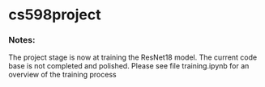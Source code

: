 # cs598project

### Notes:
The project stage is now at training the ResNet18 model. The current code base is not completed and polished. Please see file training.ipynb for an overview of the training process